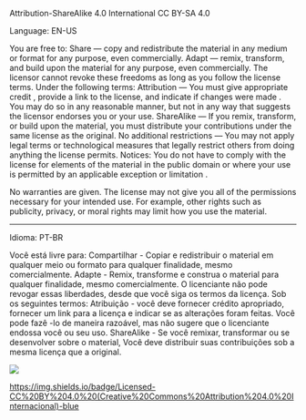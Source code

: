 Attribution-ShareAlike 4.0 International
   CC BY-SA 4.0

Language: EN-US

You are free to:
Share — copy and redistribute the material in any medium or format for any purpose, even commercially.
Adapt — remix, transform, and build upon the material for any purpose, even commercially.
The licensor cannot revoke these freedoms as long as you follow the license terms.
Under the following terms:
Attribution — You must give appropriate credit , provide a link to the license, and indicate if changes were made . You may do so in any reasonable manner, but not in any way that suggests the licensor endorses you or your use.
ShareAlike — If you remix, transform, or build upon the material, you must distribute your contributions under the same license as the original.
No additional restrictions — You may not apply legal terms or technological measures that legally restrict others from doing anything the license permits.
Notices:
You do not have to comply with the license for elements of the material in the public domain or where your use is permitted by an applicable exception or limitation .

No warranties are given. The license may not give you all of the permissions necessary for your intended use. For example, other rights such as publicity, privacy, or moral rights may limit how you use the material.

__________

Idioma: PT-BR

Você está livre para:
Compartilhar - Copiar e redistribuir o material em qualquer meio ou formato para qualquer finalidade, mesmo comercialmente.
Adapte - Remix, transforme e construa o material para qualquer finalidade, mesmo comercialmente.
O licenciante não pode revogar essas liberdades, desde que você siga os termos da licença.
Sob os seguintes termos:
Atribuição - você deve fornecer crédito apropriado, fornecer um link para a licença e indicar se as alterações foram feitas. Você pode fazê -lo de maneira razoável, mas não sugere que o licenciante endossa você ou seu uso.
ShareAlike - Se você remixar, transformar ou se desenvolver sobre o material,
Você deve distribuir suas contribuições sob a mesma licença que a original.


<img src="[URL_da_Imagem](https://img.shields.io/badge/Licensed-CC%20BY%204.0%20(Creative%20Commons%20Attribution%204.0%20Internacional)-blue)" >
























https://img.shields.io/badge/Licensed-CC%20BY%204.0%20(Creative%20Commons%20Attribution%204.0%20Internacional)-blue
